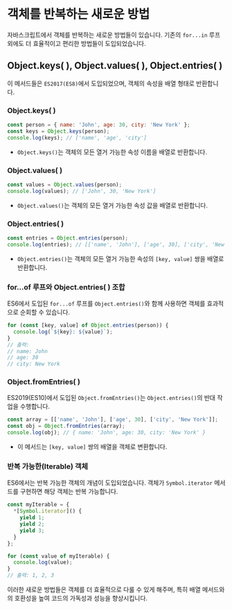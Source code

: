 # 객체를 반복하는 새로운 방법

자바스크립트에서 객체를 반복하는 새로운 방법들이 있습니다.
기존의 `for...in` 루프 외에도 더 효율적이고 편리한 방법들이 도입되었습니다.

## Object.keys( ), Object.values( ), Object.entries( )

이 메서드들은 `ES2017(ES8)`에서 도입되었으며, 객체의 속성을 배열 형태로 반환합니다.

### Object.keys( )

```js
const person = { name: 'John', age: 30, city: 'New York' };
const keys = Object.keys(person);
console.log(keys); // ['name', 'age', 'city']
```

- `Object.keys()`는 객체의 모든 열거 가능한 속성 이름을 배열로 반환합니다.

### Object.values( )

```js
const values = Object.values(person);
console.log(values); // ['John', 30, 'New York']
```

- `Object.values()`는 객체의 모든 열거 가능한 속성 값을 배열로 반환합니다.

### Object.entries( )

```js
const entries = Object.entries(person);
console.log(entries); // [['name', 'John'], ['age', 30], ['city', 'New York']]
```

- `Object.entries()`는 객체의 모든 열거 가능한 속성의 `[key, value]` 쌍을 배열로 반환합니다.

### for...of 루프와 Object.entries( ) 조합

ES6에서 도입된 `for...of` 루프를 `Object.entries()`와 함께 사용하면 객체를 효과적으로 순회할 수 있습니다.

```js
for (const [key, value] of Object.entries(person)) {
  console.log(`${key}: ${value}`);
}
// 출력:
// name: John
// age: 30
// city: New York
```

### Object.fromEntries( )

ES2019(ES10)에서 도입된 `Object.fromEntries()`는 `Object.entries()`의 반대 작업을 수행합니다.

```js
const array = [['name', 'John'], ['age', 30], ['city', 'New York']];
const obj = Object.fromEntries(array);
console.log(obj); // { name: 'John', age: 30, city: 'New York' }
```

- 이 메서드는 `[key, value]` 쌍의 배열을 객체로 변환합니다.

### 반복 가능한(Iterable) 객체

ES6에서는 반복 가능한 객체의 개념이 도입되었습니다.
객체가 `Symbol.iterator` 메서드를 구현하면 해당 객체는 반복 가능합니다.

```js
const myIterable = {
  *[Symbol.iterator]() {
    yield 1;
    yield 2;
    yield 3;
  }
};

for (const value of myIterable) {
  console.log(value);
}
// 출력: 1, 2, 3
```

이러한 새로운 방법들은 객체를 더 효율적으로 다룰 수 있게 해주며, 특히 배열 메서드와의 호환성을 높여 코드의 가독성과 성능을 향상시킵니다.
